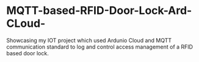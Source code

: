 # MQTT-based-RFID-Door-Lock-Ard-CLoud-
Showcasing my IOT project which used Ardunio Cloud and MQTT communication standard to log and control access management of a RFID based door lock.
